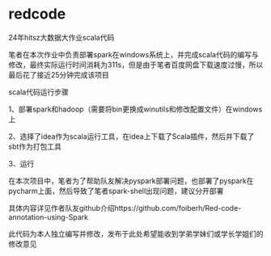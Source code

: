 # redcode
24年hitsz大数据大作业scala代码

笔者在本次作业中负责部署spark在windows系统上，并完成scala代码的编写与修改，最终实际运行时间消耗为311s，但是由于笔者百度网盘下载速度过慢，所以最后花了接近25分钟完成该项目

scala代码运行步骤

1、部署spark和hadoop（需要将bin更换成winutils和修改配置文件）在windows上

2、选择了idea作为scala运行工具，在idea上下载了Scala插件，然后并下载了sbt作为打包工具

3、运行

在本次项目中，笔者为了帮助队友解决pyspark部署问题，也部署了pyspark在pycharm上面，然后导致了笔者spark-shell出现问题，建议分开部署

具体内容详见作者队友github介绍https://github.com/foiberh/Red-code-annotation-using-Spark

此代码为本人独立编写并修改，发布于此处希望能收到学弟学妹们或学长学姐们的修改意见
